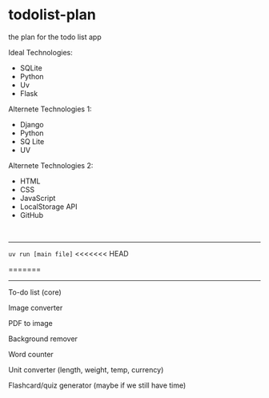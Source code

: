 # todolist-plan
the plan for the todo list app

Ideal Technologies:
- SQLite
- Python
- Uv 
- Flask

Alternete Technologies 1:
- Django 
- Python
- SQ Lite
- UV

Alternete Technologies 2:
- HTML
- CSS
- JavaScript
- LocalStorage API
- GitHub 
<br>

- - -

`
uv run [main file]
`
<<<<<<< HEAD

=======
- - -

To-do list (core)

Image converter

PDF to image

Background remover 

Word counter

Unit converter (length, weight, temp, currency)

Flashcard/quiz generator (maybe if we still have time)
